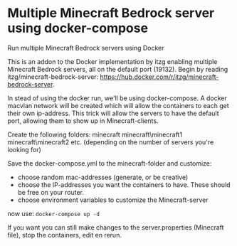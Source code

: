# Multiple Minecraft Bedrock server using docker-compose
Run multiple Minecraft Bedrock servers using Docker

This is an addon to the Docker implementation by itzg enabling multiple Minecraft Bedrock servers, all on the default port (19132).
Begin by reading itzg/minecraft-bedrock-server: https://hub.docker.com/r/itzg/minecraft-bedrock-server.  

In stead of using the docker run, we'll be using docker-compose. 
A docker macvlan network will be created which will allow the containers to each get their own ip-address. This trick will allow the servers to have the default port, allowing them to show up in Minecraft-clients.

Create the following folders:
minecraft
minecraft\minecraft1
minecraft\minecraft2
etc. (depending on the number of servers you're looking for)

Save the docker-compose.yml to the minecraft-folder and customize:
- choose random mac-addresses (generate, or be creative)
- choose the IP-addresses you want the containers to have. These should be free on your router.  
- choose environment variables to customize the Minecraft-server

now use:
`docker-compose up -d`

If you want you can still make changes to the server.properties (Minecraft file), stop the containers, edit en rerun. 
